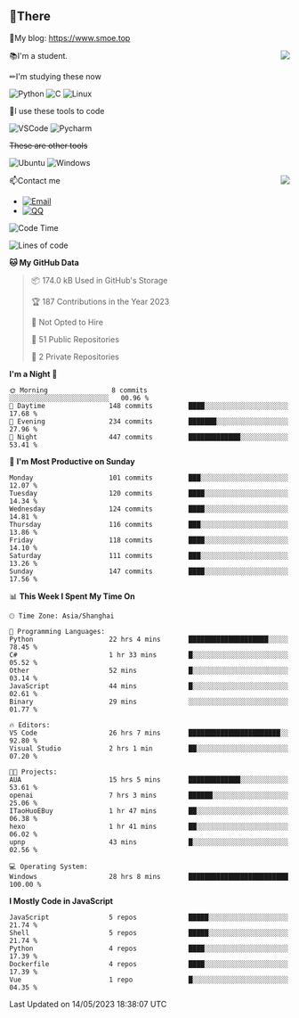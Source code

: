 
## 👏There

📰My blog: https://www.smoe.top

<img align="right" src="https://github-readme-stats.vercel.app/api/top-langs/?username=AkashiCoin"/>


📚I'm a student.

✏I'm studying these now

![Python](https://img.shields.io/badge/-Python-blue?style=flat-square&logo=Python&logoColor=fff)
![C](https://img.shields.io/badge/-C-585858?style=flat-square&logo=C&logoColor=fff)
![Linux](https://img.shields.io/badge/-Linux-black?style=flat-square&logo=Linux&logoColor=fff)

🔨I use these tools to code

![VSCode](https://img.shields.io/badge/-VSCode-blue?style=flat-square&logo=visualstudiocode&logoColor=fff)
![Pycharm](https://img.shields.io/badge/-Pycharm-green?style=flat-square&logo=pycharm&logoColor=fff)

 ~~These are other tools~~

![Ubuntu](https://img.shields.io/badge/-Ubuntu-orange?style=flat-square&logo=Ubuntu&logoColor=fff)
![Windows](https://img.shields.io/badge/-Windows-blue?style=flat-square&logo=Windows&logoColor=fff)

<img align="right" src="https://github-readme-stats.vercel.app/api?username=AkashiCoin" />


📫Contact me

* [![Email](https://img.shields.io/badge/Email-l1040186796@gmail.com-1?style=social&logoColor=fff)](mailto:l1040186796@gmail.com)
* [![QQ](https://img.shields.io/badge/QQ-1040186796-1?style=social&logoColor=fff)](tencent://AddContact/?fromId=45&fromSubId=1&subcmd=all&uin=1040186796&website=www.oicqzone.com)

<!--START_SECTION:waka-->
![Code Time](http://img.shields.io/badge/Code%20Time-746%20hrs%2026%20mins-blue)

![Lines of code](https://img.shields.io/badge/From%20Hello%20World%20I%27ve%20Written-240.3%20thousand%20lines%20of%20code-blue)

**🐱 My GitHub Data** 

> 📦 174.0 kB Used in GitHub's Storage 
 > 
> 🏆 187 Contributions in the Year 2023
 > 
> 🚫 Not Opted to Hire
 > 
> 📜 51 Public Repositories 
 > 
> 🔑 2 Private Repositories 
 > 
**I'm a Night 🦉** 

```text
🌞 Morning                8 commits           ░░░░░░░░░░░░░░░░░░░░░░░░░   00.96 % 
🌆 Daytime                148 commits         ████░░░░░░░░░░░░░░░░░░░░░   17.68 % 
🌃 Evening                234 commits         ███████░░░░░░░░░░░░░░░░░░   27.96 % 
🌙 Night                  447 commits         █████████████░░░░░░░░░░░░   53.41 % 
```
📅 **I'm Most Productive on Sunday** 

```text
Monday                   101 commits         ███░░░░░░░░░░░░░░░░░░░░░░   12.07 % 
Tuesday                  120 commits         ████░░░░░░░░░░░░░░░░░░░░░   14.34 % 
Wednesday                124 commits         ████░░░░░░░░░░░░░░░░░░░░░   14.81 % 
Thursday                 116 commits         ███░░░░░░░░░░░░░░░░░░░░░░   13.86 % 
Friday                   118 commits         ████░░░░░░░░░░░░░░░░░░░░░   14.10 % 
Saturday                 111 commits         ███░░░░░░░░░░░░░░░░░░░░░░   13.26 % 
Sunday                   147 commits         ████░░░░░░░░░░░░░░░░░░░░░   17.56 % 
```


📊 **This Week I Spent My Time On** 

```text
🕑︎ Time Zone: Asia/Shanghai

💬 Programming Languages: 
Python                   22 hrs 4 mins       ████████████████████░░░░░   78.45 % 
C#                       1 hr 33 mins        █░░░░░░░░░░░░░░░░░░░░░░░░   05.52 % 
Other                    52 mins             █░░░░░░░░░░░░░░░░░░░░░░░░   03.14 % 
JavaScript               44 mins             █░░░░░░░░░░░░░░░░░░░░░░░░   02.61 % 
Binary                   29 mins             ░░░░░░░░░░░░░░░░░░░░░░░░░   01.77 % 

🔥 Editors: 
VS Code                  26 hrs 7 mins       ███████████████████████░░   92.80 % 
Visual Studio            2 hrs 1 min         ██░░░░░░░░░░░░░░░░░░░░░░░   07.20 % 

🐱‍💻 Projects: 
AUA                      15 hrs 5 mins       █████████████░░░░░░░░░░░░   53.61 % 
openai                   7 hrs 3 mins        ██████░░░░░░░░░░░░░░░░░░░   25.06 % 
ITaoHuoEBuy              1 hr 47 mins        ██░░░░░░░░░░░░░░░░░░░░░░░   06.38 % 
hexo                     1 hr 41 mins        ██░░░░░░░░░░░░░░░░░░░░░░░   06.02 % 
upnp                     43 mins             █░░░░░░░░░░░░░░░░░░░░░░░░   02.56 % 

💻 Operating System: 
Windows                  28 hrs 8 mins       █████████████████████████   100.00 % 
```

**I Mostly Code in JavaScript** 

```text
JavaScript               5 repos             █████░░░░░░░░░░░░░░░░░░░░   21.74 % 
Shell                    5 repos             █████░░░░░░░░░░░░░░░░░░░░   21.74 % 
Python                   4 repos             ████░░░░░░░░░░░░░░░░░░░░░   17.39 % 
Dockerfile               4 repos             ████░░░░░░░░░░░░░░░░░░░░░   17.39 % 
Vue                      1 repo              █░░░░░░░░░░░░░░░░░░░░░░░░   04.35 % 
```




 Last Updated on 14/05/2023 18:38:07 UTC
<!--END_SECTION:waka-->
